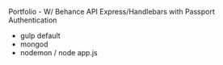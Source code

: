 Portfolio - W/ Behance API
Express/Handlebars with Passport Authentication
- gulp default
- mongod
- nodemon / node app.js
